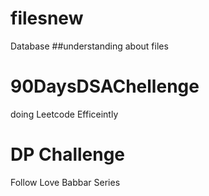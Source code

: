 # filesnew
Database
##understanding about files

# 90DaysDSAChellenge
doing Leetcode Efficeintly
# DP Challenge
Follow Love Babbar Series
